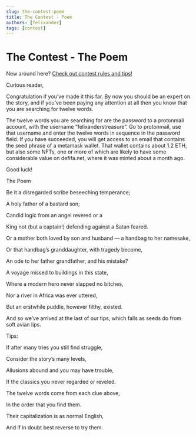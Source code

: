 ```yaml
---
slug: the-contest-poem
title: The Contest - Poem
authors: [felixander]
tags: [contest]
---
```


# The Contest - The Poem

New around here? [Check out contest rules and tips!](https://info.juicebox.money/blog/the-contest)

Curious reader,

Congratulation if you’ve made it this far. By now you should be an expert on the story, and if you’ve been paying any attention at all then you know that you are searching for twelve words.

The twelve words you are searching for are the password to a protonmail account, with the username “felixanderstreasure”. Go to protonmail, use that username and enter the twelve words in sequence in the password field. If you have succeeded, you will get access to an email that contains the seed phrase of a metamask wallet. That wallet contains about 1.2 ETH, but also some NFTs, one or more of which are likely to have some considerable value on defifa.net, where it was minted about a month ago.

Good luck!

The Poem

Be it a disregarded scribe beseeching temperance;

A holy father of a bastard son;

Candid logic from an angel revered or a

King not (but a captain!) defending against a Satan feared.

Or a mother both loved by son and husband — a handbag to her namesake,

Or that handbag’s granddaughter, with tragedy become,

An ode to her father grandfather, and his mistake?

A voyage missed to buildings in this state,

Where a modern hero never slapped no bitches,

Nor a river in Africa was ever uttered,

But an erstwhile puddle, however filthy, existed.

And so we’ve arrived at the last of our tips, which falls as seeds do from soft avian lips.

Tips:

If after many tries you still find struggle,

Consider the story’s many levels,

Allusions abound and you may have trouble,

If the classics you never regarded or reveled.

The twelve words come from each clue above,

In the order that you find them.

Their capitalization is as normal English,

And if in doubt best reverse to try them.
